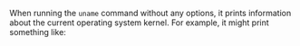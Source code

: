 When running the `uname` command without any options, it prints information about the current operating system kernel. For example, it might print something like:


